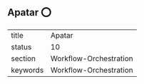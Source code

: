 ## Apatar :o:


|          |                        |
| -------- | ---------------------- |
| title    | Apatar                 | 
| status   | 10                     |
| section  | Workflow-Orchestration |
| keywords | Workflow-Orchestration |





